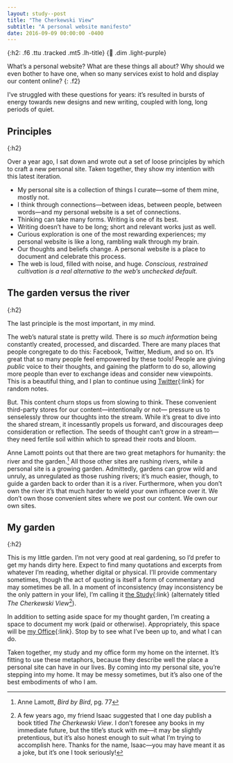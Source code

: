 ```yaml
---
layout: study--post
title: "The Cherkewski View"
subtitle: "A personal website manifesto"
date: 2016-09-09 00:00:00 -0400
---
```


{:h2: .f6 .ttu .tracked .mt5 .lh-title}
{:link: .dim .light-purple}

What’s a personal website? What are these things all about? Why should we even bother to have one, when so many services
exist to hold and display our content online?
{: .f2}

I’ve struggled with these questions for years: it’s resulted in bursts of energy towards new designs and new writing,
coupled with long, long periods of quiet.

## Principles
{:h2}

Over a year ago, I sat down and wrote out a set of loose principles by which to craft a new personal site. Taken together,
they show my intention with this latest iteration.

* My personal site is a collection of things I curate—some of them mine, mostly not.
* I think through connections—between ideas, between people, between words—and my personal website is a set of connections.
* Thinking can take many forms. Writing is one of its best.
* Writing doesn’t have to be long; short and relevant works just as well.
* Curious exploration is one of the most rewarding experiences; my personal website is like a long, rambling walk through
  my brain.
* Our thoughts and beliefs change. A personal website is a place to document and celebrate this process.
* The web is loud, filled with noise, and huge. *Conscious, restrained cultivation is a real alternative to
  the web’s unchecked default.*

## The garden versus the river
{:h2}

The last principle is the most important, in my mind.

The web’s natural state is pretty wild. There is *so much information* being constantly created, processed, and discarded.
There are many places that people congregate to do this: Facebook, Twitter, Medium, and so on. It’s great that so many
people feel empowered by these tools! People are giving *public* voice to their thoughts, and gaining the platform to do
so, allowing more people than ever to exchange ideas and consider new viewpoints. This is a beautiful thing, and I plan
to continue using [Twitter](https://twitter.com/lchski){:link} for random notes.

But. This content churn stops us from slowing to think. These convenient third-party stores for our content—intentionally or not—
pressure us to senselessly throw our thoughts into the stream. While it’s great to dive into the shared stream, it incessantly
propels us forward, and discourages deep consideration or reflection. The seeds of thought can’t grow in a stream—they
need fertile soil within which to spread their roots and bloom.

Anne Lamott points out that there are two great metaphors for humanity: the river and the garden.[^lamott]
All those other sites are rushing rivers, while a personal site is a growing garden. Admittedly, gardens can grow wild
and unruly, as unregulated as those rushing rivers; it’s much easier, though, to guide a garden back to order than it is
a river. Furthermore, when you don’t own the river it’s that much harder to wield your own influence over it. We don’t
own those convenient sites where we post our content. We own our own sites.

[^lamott]: Anne Lamott, *Bird by Bird*, pg. 77

## My garden
{:h2}

This is my little garden. I’m not very good at real gardening, so I’d prefer to get my hands dirty here. Expect to find
many quotations and excerpts from whatever I’m reading, whether digital or physical. I’ll provide commentary sometimes,
though the act of quoting is itself a form of commentary and may sometimes be all. In a moment of inconsistency (may 
inconsistency be the only pattern in your life), I’m calling it [the Study](/study){:link} (alternately titled
*The Cherkewski View*[^cherkewski-view]).

In addition to setting aside space for my thought garden, I’m creating a space to document my work (paid or otherwise).
Appropriately, this space will be [my Office](/office){:link}. Stop by to see what I’ve been up to, and what I can do.

Taken together, my study and my office form my home on the internet. It’s fitting to use these metaphors, because
they describe well the place a personal site can have in our lives. By coming into my personal site, you’re stepping into
my home. It may be messy sometimes, but it’s also one of the best embodiments of who I am.

[^cherkewski-view]:
	A few years ago, my friend Isaac suggested that I one day publish a book titled *The Cherkewski View*. I don’t foresee
	any books in my immediate future, but the title’s stuck with me—it may be slightly pretentious, but it’s also honest 
	enough to suit what I’m trying to accomplish here. Thanks for the name, Isaac—you may have meant it as a joke, but it’s
	one I took seriously!

